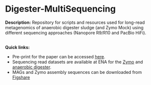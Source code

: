 # Digester-MultiSequencing

**Description:**
Repository for scripts and resources used for long-read metagenomics of anaerobic digester sludge (and Zymo Mock) using different sequencing approaches (Nanopore R9/R10 and PacBio HiFi).
<br/>
<br/>

**Quick links:**
* Pre-print for the paper can be accessed [here](https://www.biorxiv.org/content/10.1101/2021.10.27.466057v2).
* Sequencing read datasets are available at ENA for the [Zymo](https://www.ebi.ac.uk/ena/browser/view/PRJEB48692) and [anaerobic digester](https://www.ebi.ac.uk/ena/browser/view/PRJEB48021).
* MAGs and Zymo assembly sequences can be downloaded from [Figshare](https://doi.org/10.6084/m9.figshare.17008801) 
<br/>
<br/>
